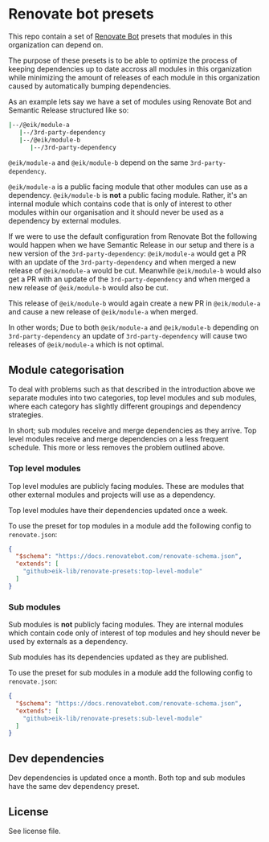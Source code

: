 # Renovate bot presets

This repo contain a set of [Renovate Bot](https://www.whitesourcesoftware.com/free-developer-tools/renovate/) presets that modules in this organization can depend on.

The purpose of these presets is to be able to optimize the process of keeping dependencies up to date accross all modules in this organization while minimizing the amount of releases of each module in this organization caused by automatically bumping dependencies.

As an example lets say we have a set of modules using Renovate Bot and Semantic Release structured like so:

```sh
|--/@eik/module-a
   |--/3rd-party-dependency
   |--/@eik/module-b
      |--/3rd-party-dependency
```

`@eik/module-a` and `@eik/module-b` depend on the same `3rd-party-dependency`.

`@eik/module-a` is a public facing module that other modules can use as a dependency. `@eik/module-b` is __not__ a public facing module. Rather, it's an internal module which contains code that is only of interest to other modules within our organisation and it should never be used as a dependency by external modules.

If we were to use the default configuration from Renovate Bot the following would happen when we have Semantic Release in our setup and there is a new version of the `3rd-party-dependency`: `@eik/module-a` would get a PR with an update of the `3rd-party-dependency` and when merged a new release of `@eik/module-a` would be cut. Meanwhile `@eik/module-b` would also get a PR with an update of the `3rd-party-dependency` and when merged a new release of `@eik/module-b` would also be cut. 

This release of `@eik/module-b` would again create a new PR in `@eik/module-a` and cause a new release of `@eik/module-a` when merged. 

In other words; Due to both `@eik/module-a` and `@eik/module-b` depending on `3rd-party-dependency` an update of `3rd-party-dependency` will cause two releases of `@eik/module-a` which is not optimal.

## Module categorisation

To deal with problems such as that described in the introduction above we separate modules into two categories, top level modules and sub modules, where each category has slightly different groupings and dependency strategies.

In short; sub modules receive and merge dependencies as they arrive. Top level modules receive and merge dependencies on a less frequent schedule. This more or less removes the problem outlined above.

### Top level modules

Top level modules are publicly facing modules. These are modules that other external modules and projects will use as a dependency. 

Top level modules have their dependencies updated once a week.

To use the preset for top modules in a module add the following config to `renovate.json`:

```json
{
  "$schema": "https://docs.renovatebot.com/renovate-schema.json",
  "extends": [
    "github>eik-lib/renovate-presets:top-level-module"
  ]
}
```

### Sub modules

Sub modules is __not__ publicly facing modules. They are internal modules which contain code only of interest of top modules and hey should never be used by externals as a dependency.

Sub modules has its dependencies updated as they are published.

To use the preset for sub modules in a module add the following config to `renovate.json`:

```json
{
  "$schema": "https://docs.renovatebot.com/renovate-schema.json",
  "extends": [
    "github>eik-lib/renovate-presets:sub-level-module"
  ]
}
```

## Dev dependencies

Dev dependencies is updated once a month. Both top and sub modules have the same dev dependency preset. 

## License

See license file.
